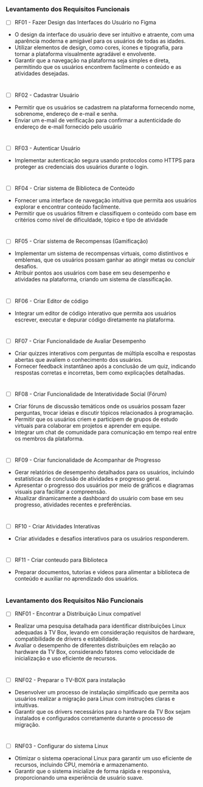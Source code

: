 ### Levantamento dos Requisitos Funcionais

- [ ] RF01 - Fazer Design das Interfaces do Usuário no Figma
-  O design da interface do usuário deve ser intuitivo e atraente, com uma aparência moderna e amigável para os usuários de todas as idades.
-  Utilizar elementos de design, como cores, ícones e tipografia, para tornar a plataforma visualmente agradável e envolvente.
-  Garantir que a navegação na plataforma seja simples e direta, permitindo que os usuários encontrem facilmente o conteúdo e as atividades desejadas.
#

- [ ] RF02 - Cadastrar Usuário
-  Permitir que os usuários se cadastrem na plataforma fornecendo nome, sobrenome, endereço de e-mail e senha.
-  Enviar um e-mail de verificação para confirmar a autenticidade do endereço de e-mail fornecido pelo usuário
#
- [ ] RF03 - Autenticar Usuário 
- Implementar autenticação segura usando protocolos como HTTPS para proteger as credenciais dos usuários durante o login.
#

- [ ] RF04 - Criar sistema de Biblioteca de Conteúdo 
- Fornecer uma interface de navegação intuitiva que permita aos usuários explorar e encontrar conteúdo facilmente.
- Permitir que os usuários filtrem e classifiquem o conteúdo com base em critérios como nível de dificuldade, tópico e tipo de atividade
#
- [ ] RF05 - Criar sistema de Recompensas (Gamificação)
- Implementar um sistema de recompensas virtuais, como distintivos e emblemas, que os usuários possam ganhar ao atingir metas ou concluir desafios.
- Atribuir pontos aos usuários com base em seu desempenho e atividades na plataforma, criando um sistema de classificação.
#
- [ ] RF06 - Criar Editor de código
- Integrar um editor de código interativo que permita aos usuários escrever, executar e depurar código diretamente na plataforma.
#
- [ ] RF07 - Criar Funcionalidade de Avaliar Desempenho 
- Criar quizzes interativos com perguntas de múltipla escolha e respostas abertas que avaliem o conhecimento dos usuários.
- Fornecer feedback instantâneo após a conclusão de um quiz, indicando respostas corretas e incorretas, bem como explicações detalhadas.
#
- [ ] RF08 - Criar Funcionalidade de Interatividade Social (Fórum)
- Criar fóruns de discussão temáticos onde os usuários possam fazer perguntas, trocar ideias e discutir tópicos relacionados à programação.
- Permitir que os usuários criem e participem de grupos de estudo virtuais para colaborar em projetos e aprender em equipe.
- Integrar um chat de comunidade para comunicação em tempo real entre os membros da plataforma.
#
- [ ] RF09 - Criar funcionalidade de Acompanhar de Progresso 
- Gerar relatórios de desempenho detalhados para os usuários, incluindo estatísticas de conclusão de atividades e progresso geral.
- Apresentar o progresso dos usuários por meio de gráficos e diagramas visuais para facilitar a compreensão.
- Atualizar dinamicamente a dashboard do usuário com base em seu progresso, atividades recentes e preferências.
#
- [ ] RF10 - Criar Atividades Interativas
- Criar atividades e desafios interativos para os usuários responderem.
#
- [ ] RF11 - Criar conteudo para Biblioteca
- Preparar documentos, tutorias e videos para alimentar a biblioteca de conteúdo e auxiliar no aprendizado dos usuários.
#

### Levantamento dos Requisitos Não Funcionais


- [ ] RNF01 - Encontrar a Distribuição Linux compatível
-  Realizar uma pesquisa detalhada para identificar distribuições Linux adequadas à TV Box, levando em consideração requisitos de hardware, compatibilidade de drivers e estabilidade.
-  Avaliar o desempenho de diferentes distribuições em relação ao hardware da TV Box, considerando fatores como velocidade de inicialização e uso eficiente de recursos.
 # 
- [ ] RNF02 - Preparar o TV-BOX para instalação
-  Desenvolver um processo de instalação simplificado que permita aos usuários realizar a migração para Linux com instruções claras e intuitivas.
-  Garantir que os drivers necessários para o hardware da TV Box sejam instalados e configurados corretamente durante o processo de migração.
# 
- [ ] RNF03 - Configurar do sistema Linux 
-  Otimizar o sistema operacional Linux para garantir um uso eficiente de recursos, incluindo CPU, memória e armazenamento.
-  Garantir que o sistema inicialize de forma rápida e responsiva, proporcionando uma experiência de usuário suave.
#
